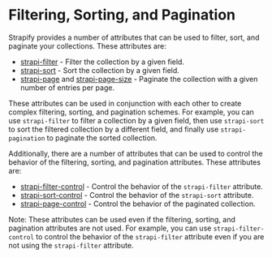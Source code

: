 # Filtering, Sorting, and Pagination

Strapify provides a number of attributes that can be used to filter, sort, and paginate your collections. These attributes are:

- [strapi-filter](strapi-filter.md) - Filter the collection by a given field.
- [strapi-sort](strapi-sort.md) - Sort the collection by a given field.
- [strapi-page](strapi-page.md) and [strapi-page-size](strapi-page-size.md) - Paginate the collection with a given number of entries per page.

These attributes can be used in conjunction with each other to create complex filtering, sorting, and pagination schemes.  For example, you can use `strapi-filter` to filter a collection by a given field, then use `strapi-sort` to sort the filtered collection by a different field, and finally use `strapi-pagination` to paginate the sorted collection.

Additionally, there are a number of attributes that can be used to control the behavior of the filtering, sorting, and pagination attributes. These attributes are:

- [strapi-filter-control](strapi-filter-control.md) - Control the behavior of the `strapi-filter` attribute.
- [strapi-sort-control](strapi-sort-control.md) - Control the behavior of the `strapi-sort` attribute.
- [strapi-page-control](strapi-page-control.md) - Control the behavior of the paginated collection.

Note: These attributes can be used even if the filtering, sorting, and pagination attributes are not used.  For example, you can use `strapi-filter-control` to control the behavior of the `strapi-filter` attribute even if you are not using the `strapi-filter` attribute.


